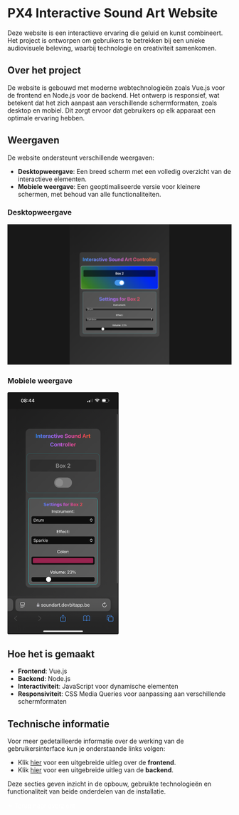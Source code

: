 # PX4 Interactive Sound Art Website

Deze website is een interactieve ervaring die geluid en kunst combineert. Het project is ontworpen om gebruikers te betrekken bij een unieke audiovisuele beleving, waarbij technologie en creativiteit samenkomen.

## Over het project

De website is gebouwd met moderne webtechnologieën zoals Vue.js voor de frontend en Node.js voor de backend. Het ontwerp is responsief, wat betekent dat het zich aanpast aan verschillende schermformaten, zoals desktop en mobiel. Dit zorgt ervoor dat gebruikers op elk apparaat een optimale ervaring hebben.

## Weergaven

De website ondersteunt verschillende weergaven:

- **Desktopweergave**: Een breed scherm met een volledig overzicht van de interactieve elementen.
- **Mobiele weergave**: Een geoptimaliseerde versie voor kleinere schermen, met behoud van alle functionaliteiten.

### Desktopweergave
![Desktopweergave](../Technische_documentatie/Foto's/desktop_view.jpeg)

### Mobiele weergave
<img src="../Technische_documentatie/Foto's/mobile_view.jpeg" alt="Mobiele weergave" width="250"/>

## Hoe het is gemaakt

- **Frontend**: Vue.js
- **Backend**: Node.js
- **Interactiviteit**: JavaScript voor dynamische elementen
- **Responsiviteit**: CSS Media Queries voor aanpassing aan verschillende schermformaten

## Technische informatie

Voor meer gedetailleerde informatie over de werking van de gebruikersinterface kun je onderstaande links volgen:

- Klik [hier](./frontend/README.md) voor een uitgebreide uitleg over de **frontend**.
- Klik [hier](./backend/README.md) voor een uitgebreide uitleg van de **backend**.

Deze secties geven inzicht in de opbouw, gebruikte technologieën en functionaliteit van beide onderdelen van de installatie.

<a href="../README.md" style="text-decoration: none; color: white;">⬅️ Terug naar overzicht</a>



